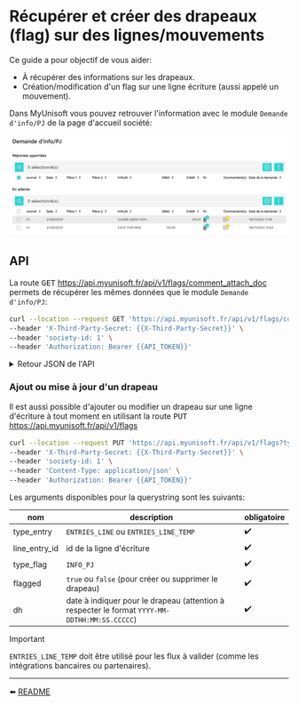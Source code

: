 # Récupérer et créer des drapeaux (flag) sur des lignes/mouvements
Ce guide a pour objectif de vous aider:

- À récupérer des informations sur les drapeaux.
- Création/modification d'un flag sur une ligne écriture (aussi appelé un mouvement).

Dans MyUnisoft vous pouvez retrouver l'information avec le module `Demande d'info/PJ` de la page d'accueil société:

![](../../../images/flags_infopj.PNG)

## API

La route <kbd>GET</kbd> https://api.myunisoft.fr/api/v1/flags/comment_attach_doc permets de récupérer les mêmes données que le module `Demande d'info/PJ`:

```bash
curl --location --request GET 'https://api.myunisoft.fr/api/v1/flags/comment_attach_doc' \
--header 'X-Third-Party-Secret: {{X-Third-Party-Secret}}' \
--header 'society-id: 1' \
--header 'Authorization: Bearer {{API_TOKEN}}'
```

<details>
  <summary markdown="span">Retour JSON de l'API</summary>

```json
{
  "response_list": [],
  "waiting_list": [
    {
      "location_pj": "ENTRIES_LINE",
      "object_id_pj": 66462271,
      "location_comment": "ENTRIES",
      "object_id_comment": 19299950,
      "entry_id": 19299950,
      "entry_line_id": 66462271,
      "diary_id": 35898,
      "diary_code": "01",
      "diary_label": "JOURNAL D'ACHATS",
      "entry_date": "20230921",
      "date_piece": "20230921",
      "account_id": 4204363,
      "account_number": "401CLAIRELE",
      "piece": "",
      "piece_2": "",
      "label": "CLAIRE LEINA COMPANY",
      "debit": 0,
      "credit": 414.41,
      "demand_date": "2023-11-16T11:48:13.000",
      "comment_occ": 1,
      "comment_list": [
        {
          "comment_id": 198181,
          "date": "2023-09-21T10:42:59",
          "body": "Article & Description Quantity Price Amount house 10 Inside out Medium 10,90 21,80 2 Prints M SKU: APM83 Print 29,7X39,7cm Rock 3 11 4,00 12,00 Pins SKU: P03 Pinswith and cellobag card Medium 12 Wooden Magnetic 54,00 Hanger 6 9,00 Hangers SKU: WMHO2 setin box 13 Wooden Magnetio Hanger Large 40,80 3 13,60 Hangers WMH03 SKU: set in box Sub Total 345,34 VAT (20%) 69,07 \u20ac414,41 Total (-229,27 Payment Made Balance Due \u20ac385,14 Notes Thank the you for payment You just made our day. Payment options PayPal Payment term: NET 30 Account Claire eina Company name: EURO BANK: 10100826 1P02944 BIC PSSTFRPPMAR (\u20ac) I Banque postale IBAN : FR27 2004 1411 Transferwise GBP Code: Account number 10857935 (E) BANK: Sort 23-14-70- - USD ($) I BANK: Transferwise ACH ROUTING NUMBER: 026073150 ACCOUNT NUMBER: 8310006864 - - PAYPAL: contactallthewastosaa CLAIRE LEINA COMPANY-SAS\u00e0 variable Penalty L441-3 14%perr capital RCS d''Aix en Provence Late art. year - 18308025 SIRET 818308025 00035 TVA: FR 7281 Collection & admin fee 40\u20ac costs *ff this supply iszero-rate according tothe French VAT and youareVATT registeredin your country, Act subject to reverse charge OfVAT Exon\u00e9 262 ation TVA article ter Id code g\u00e9n\u00e9raldes imp\u00f4ts"
        }
      ],
      "pj_occ": 0,
      "pj_list": []
    }
  ]
}
```

> [!NOTE]
> Les propriétés response_list et waiting_list sont structurés de la même façon.

</details>

### Ajout ou mise à jour d'un drapeau

Il est aussi possible d'ajouter ou modifier un drapeau sur une ligne d'écriture à tout moment en utilisant la route <kbd>PUT</kbd> https://api.myunisoft.fr/api/v1/flags

```bash
curl --location --request PUT 'https://api.myunisoft.fr/api/v1/flags?type_entry=ENTRIES_LINE&line_entry_id=156009180&type_flag=INFO_PJ&flagged=true&dh=2021-01-01T22%3A00%3A00.45654' \
--header 'X-Third-Party-Secret: {{X-Third-Party-Secret}}' \
--header 'society-id: 1' \
--header 'Content-Type: application/json' \
--header 'Authorization: Bearer {{API_TOKEN}}'
```

Les arguments disponibles pour la querystring sont les suivants:

| nom | description | obligatoire |
| --- | --- | --- |
| type_entry | `ENTRIES_LINE` ou `ENTRIES_LINE_TEMP` | ✔️ |
| line_entry_id | id de la ligne d'écriture | ✔️ |
| type_flag | `INFO_PJ` | ✔️ |
| flagged | `true` ou `false` (pour créer ou supprimer le drapeau) | ✔️ |
| dh | date à indiquer pour le drapeau (attention à respecter le format `YYYY-MM-DDTHH:MM:SS.CCCCC`) | ✔️ |

> [!IMPORTANT]
> `ENTRIES_LINE_TEMP` doit être utilisé pour les flux à valider (comme les intégrations bancaires ou partenaires).

---

⬅️ [README](../../../../README.md)
